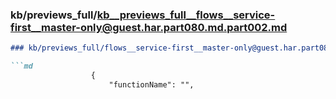 ### kb/previews_full/kb__previews_full__flows__service-first__master-only@guest.har.part080.md.part002.md

```md
### kb/previews_full/flows__service-first__master-only@guest.har.part080.md (part 002)

```md
                  {
                      "functionName": "",
    
```

```

```
